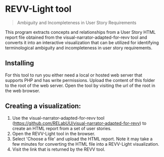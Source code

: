 # REVV-Light tool

> Ambiguity and Incompleteness in User Story Requirements

This program extracts concepts and relationships from a User Story HTML report file obtained from the visual-narrator-adapted-for-revv tool and converts it into an interactive visualization that can be utilized for identifying terminological ambiguity and incompleteness in user story requirements.

## Installing
For this tool to run you either need a local or hosted web server that supports PHP and has write permissions. Upload the content of this folder to the root of the web server. Open the tool by visiting the url of the root in the web browser.

## Creating a visualization:
1. Use the visual-narrator-adapted-for-revv tool (https://github.com/RELabUU/visual-narrator-adapted-for-revv) to create an HTML report from a set of user stories.
2. Open the REVV-Light tool in the browser.
3. Select 'Choose a file' and upload the HTML report. Note it may take a few minutes for converting the HTML file into a REVV-Light visualization.
4. Visit the link that is returned by the REVV tool.
